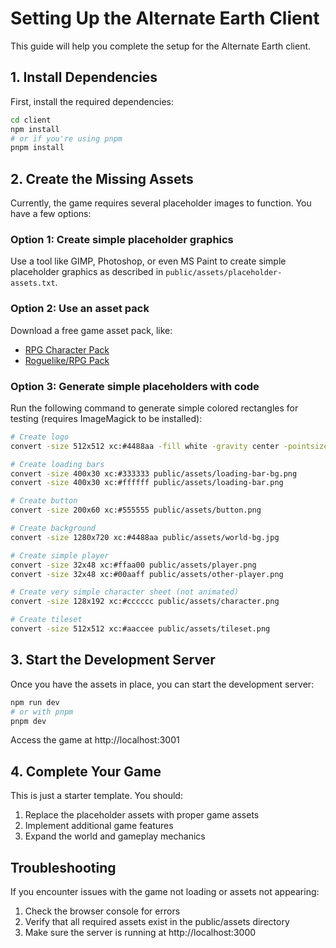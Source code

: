 # Setting Up the Alternate Earth Client

This guide will help you complete the setup for the Alternate Earth client.

## 1. Install Dependencies

First, install the required dependencies:

```bash
cd client
npm install
# or if you're using pnpm
pnpm install
```

## 2. Create the Missing Assets

Currently, the game requires several placeholder images to function. You have a few options:

### Option 1: Create simple placeholder graphics

Use a tool like GIMP, Photoshop, or even MS Paint to create simple placeholder graphics as described in `public/assets/placeholder-assets.txt`.

### Option 2: Use an asset pack

Download a free game asset pack, like:
- [RPG Character Pack](https://opengameart.org/content/rpg-character-sprites)
- [Roguelike/RPG Pack](https://kenney.nl/assets/roguelike-rpg-pack)

### Option 3: Generate simple placeholders with code

Run the following command to generate simple colored rectangles for testing (requires ImageMagick to be installed):

```bash
# Create logo
convert -size 512x512 xc:#4488aa -fill white -gravity center -pointsize 48 -annotate 0 "Alternate Earth" public/assets/logo.png

# Create loading bars
convert -size 400x30 xc:#333333 public/assets/loading-bar-bg.png
convert -size 400x30 xc:#ffffff public/assets/loading-bar.png

# Create button
convert -size 200x60 xc:#555555 public/assets/button.png

# Create background
convert -size 1280x720 xc:#4488aa public/assets/world-bg.jpg

# Create simple player
convert -size 32x48 xc:#ffaa00 public/assets/player.png
convert -size 32x48 xc:#00aaff public/assets/other-player.png

# Create very simple character sheet (not animated)
convert -size 128x192 xc:#cccccc public/assets/character.png

# Create tileset
convert -size 512x512 xc:#aaccee public/assets/tileset.png
```

## 3. Start the Development Server

Once you have the assets in place, you can start the development server:

```bash
npm run dev
# or with pnpm
pnpm dev
```

Access the game at http://localhost:3001

## 4. Complete Your Game

This is just a starter template. You should:

1. Replace the placeholder assets with proper game assets
2. Implement additional game features
3. Expand the world and gameplay mechanics

## Troubleshooting

If you encounter issues with the game not loading or assets not appearing:

1. Check the browser console for errors
2. Verify that all required assets exist in the public/assets directory
3. Make sure the server is running at http://localhost:3000 